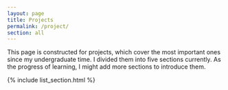 ```yaml
---
layout: page
title: Projects
permalink: /project/
section: all
---
```


This page is constructed for projects, which cover the most important ones since my undergraduate time. I divided them into five sections currently. As the progress of learning, I might add more sections to introduce them.

{% include list_section.html %}
